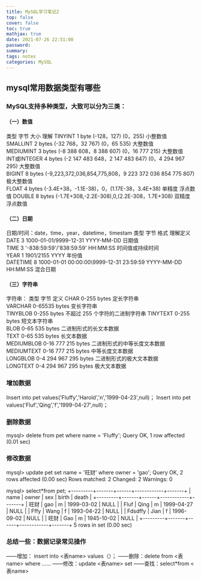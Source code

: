 ```yaml
---
title: MySQL学习笔记2
top: false
cover: false
toc: true
mathjax: true
date: 2021-07-26 22:51:08
password:
summary:
tags: notes
categories: MySQL
---
```

## mysql常用数据类型有哪些

### MySQL支持多种类型，大致可以分为三类：

#### （一）数值

类型                              字节                                   大小                                                  理解
TINYINT    	    1 byte 	             (-128，127)            (0，255)                                      小整数值    
SMALLINT          2 bytes	(-32 768，32 767)        	(0，65 535)                               大整数值    
MEDIUMINT       3 bytes	(-8 388 608，8 388 607)      (0，16 777 215)                  大整数值    
INT或INTEGER   4 bytes	(-2 147 483 648，2 147 483 647) (0，4 294 967 295)    大整数值    
BIGINT     	    8 bytes	(-9,223,372,036,854,775,808，9 223 372 036 854 775 807) 极大整数值  
FLOAT      	    4 bytes	(-3.4E+38，-1.1E-38)，0，(1.17E-38，3.4E+38)      单精度 浮点数值
DOUBLE     	    8 bytes	(-1.7E+308,-2.2E-308),0,(2.2E-308，1.7E+308)	       双精度 浮点数值

####  （二）日期                                                                                                             

日期/时间：date，time，year，datetime，timestam
类型            字节               格式                                                      理解定义
DATE            3  1000-01-01/9999-12-31     YYYY-MM-DD            日期值     
TIME            3  '-838:59:59'/'838:59:59'  HH:MM:SS             时间值或持续时间  
YEAR           1   1901/2155                YYYY                                    年份值     
DATETIME   8   1000-01-01 00:00:00\9999-12-31 23:59:59   YYYY-MM-DD HH:MM:SS 混合日期

#### （三）字符串

字符串：
  类型                           字节                                                       定义
  CHAR      	        0-255 bytes          	                               定长字符串             
  VARCHAR   	        0-65535 bytes        	                        变长字符串             
  TINYBLOB  	        0-255 bytes                          	不超过 255 个字符的二进制字符串
  TINYTEXT  	        0-255 bytes                                    	短文本字符串            
  BLOB      	        0-65 535 bytes                            二进制形式的长文本数据       
  TEXT      	        0-65 535 bytes       	                        长文本数据             
  MEDIUMBLOB	0-16 777 215 bytes   	           二进制形式的中等长度文本数据    
  MEDIUMTEXT	0-16 777 215 bytes            	            中等长度文本数据          
  LONGBLOB  	0-4 294 967 295 bytes	             二进制形式的极大文本数据      
  LONGTEXT    	0-4 294 967 295 bytes                         极大文本数据            

### 增加数据

Insert into pet values('Fluffy','Harold','n','1999-04-23',null)；
Insert into pet values('Fluf','Qing','f','1999-04-27',null)；

### 删除数据

mysql> delete from pet where name = 'Fluffy';
Query OK, 1 row affected (0.01 sec)

### 修改数据

mysql> update pet set name = '旺财' where owner = 'gao';
Query OK, 2 rows affected (0.00 sec)
Rows matched: 2  Changed: 2  Warnings: 0

mysql> select*from pet;
+---------+-------+------+------------+-------+
| name    | owner    | sex  | birth            | death |
+---------+-------+------+------------+-------+
| 旺财      | gao       | m     | 1999-03-02 | NULL  |
| Fluf       | Qing      | m     | 1999-04-27 | NULL  |
| Fffy       | Wang     | f      | 1993-04-22 | NULL  |
| Fdsdffy | Jian       | f       | 1996-09-02 | NULL  |
| 旺财      | Gao       | m    | 1945-10-02 | NULL  |
+---------+-------+------+------------+-------+
5 rows in set (0.00 sec)

### 总结一些：数据记录常见操作

——增加： insert into <表name>  values（）；
——删除：delete from <表name> where ……
——修改：update <表name> set 
——查找：select*from <表name>
